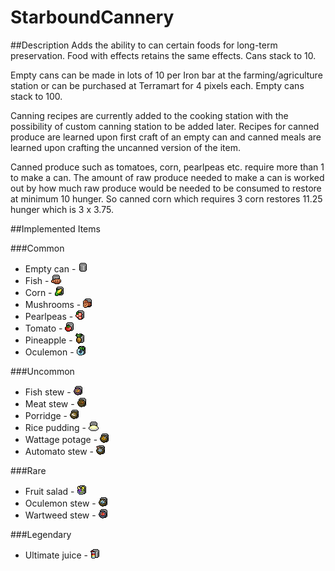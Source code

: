 # StarboundCannery
##Description
Adds the ability to can certain foods for long-term preservation. Food with effects retains the same effects. Cans stack to 10.

Empty cans can be made in lots of 10 per Iron bar at the farming/agriculture station or can be purchased at Terramart for 4 pixels each. Empty cans stack to 100.

Canning recipes are currently added to the cooking station with the possibility of custom canning station to be added later. Recipes for canned produce are learned upon first craft of an empty can and canned meals are learned upon crafting the uncanned version of the item.

Canned produce such as tomatoes, corn, pearlpeas etc. require more than 1 to make a can. The amount of raw produce needed to make a can is worked out by how much raw produce would be needed to be consumed to restore at minimum 10 hunger. So canned corn which requires 3 corn restores 11.25 hunger which is 3 x 3.75.

##Implemented Items

###Common
* Empty can - ![EmptyCan](items/cannary/common/emptyCan.png)
* Fish - ![Fish](items/cannary/common/cannedFish.png)
* Corn - ![Corn](items/cannary/common/cannedCorn.png)
* Mushrooms - ![Mushrooms ](items/cannary/common/cannedMushrooms.png)
* Pearlpeas - ![Pearlpeas](items/cannary/common/cannedPearlpeas.png)
* Tomato - ![Tomato](items/cannary/common/cannedTomatoes.png)
* Pineapple - ![Pineapple](items/cannary/common/cannedPineapple.png)
* Oculemon - ![Oculemon](items/cannary/common/cannedOculemon.png)

###Uncommon
* Fish stew - ![Fish stew](items/cannary/uncommon/cannedFishstew.png)
* Meat stew - ![Meat stew](items/cannary/uncommon/cannedMeatstew.png)
* Porridge - ![Porridge](items/cannary/uncommon/cannedPorridge.png)
* Rice pudding - ![Rice pudding](items/cannary/uncommon/cannedRicepudding.png)
* Wattage potage - ![Wattage potage](items/cannary/uncommon/canned2kbpotage.png)
* Automato stew - ![Automato stew](items/cannary/uncommon/cannedAutomatostew.png)

###Rare
* Fruit salad - ![Fruit salad](items/cannary/rare/cannedFruitsalad.png)
* Oculemon stew - ![Oculemon stew](items/cannary/rare/cannedOculemonstew.png)
* Wartweed stew - ![Wartweed stew](items/cannary/rare/cannedWartweedstew.png)

###Legendary
* Ultimate juice  - ![Ultimate juice](items/cannary/legendary/cannedUltimatejuice.png)